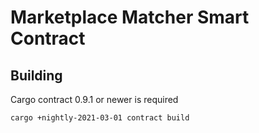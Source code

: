 # Marketplace Matcher Smart Contract

## Building

Cargo contract 0.9.1 or newer is required

```
cargo +nightly-2021-03-01 contract build
```
